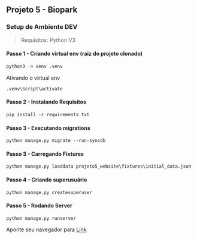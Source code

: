 

## Projeto 5 - Biopark


### Setup de Ambiente DEV

> Requisitos: Python V3


#### Passo 1 - Criando virtual env (raiz do projeto clonado)
```bash
python3 -m venv .venv
```
Ativando o virtual env

```
.venv\Script\activate
```

#### Passo 2 - Instalando Requisitos

```
pip install -r requirements.txt
```

#### Passo 3 - Executando migrations

```
python manage.py migrate --run-syncdb
```

#### Passo 3 - Carregando Fixtures

```
python manage.py loaddata projeto5_website\fixtures\initial_data.json
```

#### Passo 4 - Criando superusuário

```
python manage.py createsuperuser
```


#### Passo 5 - Rodando Server

```
python manage.py runserver
```

Aponte seu navegador para [Link](http://localhost:8000/)

